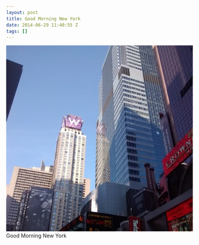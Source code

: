 ```yaml
---
layout: post
title: Good Morning New York
date: 2014-06-29 11:40:55 Z
tags: []
---
```

![](/media/2014/06/90243880489.jpg)
Good Morning New York
